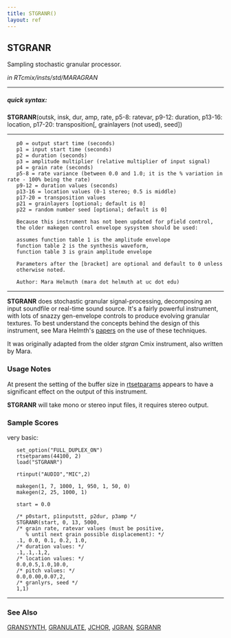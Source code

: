 ```yaml
---
title: STGRANR()
layout: ref
---
```


## STGRANR

Sampling stochastic granular processor.

*in RTcmix/insts/std/MARAGRAN*  
  

-----

##### quick syntax:

**STGRANR**(outsk, insk, dur, amp, rate, p5-8: ratevar, p9-12: duration,
p13-16: location, p17-20: transposition\[, grainlayers (not used),
seed\])

-----

  

``` 
   p0 = output start time (seconds)
   p1 = input start time (seconds)
   p2 = duration (seconds)
   p3 = amplitude multiplier (relative multiplier of input signal)
   p4 = grain rate (seconds)
   p5-8 = rate variance (between 0.0 and 1.0; it is the % variation in rate - 100% being the rate)
   p9-12 = duration values (seconds)
   p13-16 = location values (0-1 stereo; 0.5 is middle)
   p17-20 = transposition values
   p21 = grainlayers [optional; default is 0]
   p22 = random number seed [optional; default is 0]

   Because this instrument has not been updated for pfield control,
   the older makegen control envelope sysystem should be used:

   assumes function table 1 is the amplitude envelope
   function table 2 is the synthesis waveform,
   function table 3 is grain amplitude envelope

   Parameters after the [bracket] are optional and default to 0 unless
   otherwise noted.

   Author: Mara Helmuth (mara dot helmuth at uc dot edu)
```

  

-----

  
**STGRANR** does stochastic granular signal-processing, decomposing an
input soundfile or real-time sound source. It's a fairly powerful
instrument, with lots of snazzy gen-envelope controls to produce
evolving granular textures. To best understand the concepts behind the
design of this instrument, see Mara Helmth's
[papers](http://ccm.uc.edu/music/cmt/events/computermusic/software) on
the use of these techniques.

It was originally adapted from the older *stgran* Cmix instrument, also
written by Mara.

### Usage Notes

At present the setting of the buffer size in
[rtsetparams](../scorefile/rtsetparams.html) appears to have a
significant effect on the output of this instrument.

**STGRANR** will take mono or stereo input files, it requires stereo
output.

### Sample Scores

very basic:

``` 
   set_option("FULL_DUPLEX_ON")
   rtsetparams(44100, 2)
   load("STGRANR")

   rtinput("AUDIO","MIC",2)

   makegen(1, 7, 1000, 1, 950, 1, 50, 0)
   makegen(2, 25, 1000, 1)

   start = 0.0

   /* p0start, p1inputstt, p2dur, p3amp */
   STGRANR(start, 0, 13, 5000, 
   /* grain rate, ratevar values (must be positive,
      % until next grain possible displacement): */
   .1, 0.0, 0.1, 0.2, 1.0,
   /* duration values: */
   .1,.1,.1,2, 
   /* location values: */
   0.0,0.5,1.0,10.0, 
   /* pitch values: */
   0.0,0.00,0.07,2,
   /* granlyrs, seed */
   1,1)
```

  

-----

### See Also

[GRANSYNTH](GRANSYNTH.html), [GRANULATE](GRANULATE.html),
[JCHOR](JCHOR.html), [JGRAN](JGRAN.html), [SGRANR](SGRANR.html)
